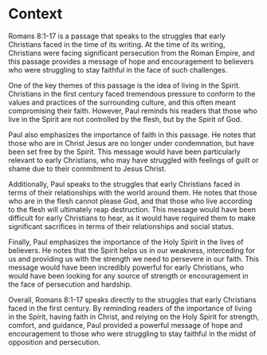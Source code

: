 # Context

Romans 8:1-17 is a passage that speaks to the struggles that early Christians faced in the time of its writing. At the time of its writing, Christians were facing significant persecution from the Roman Empire, and this passage provides a message of hope and encouragement to believers who were struggling to stay faithful in the face of such challenges.

One of the key themes of this passage is the idea of living in the Spirit. Christians in the first century faced tremendous pressure to conform to the values and practices of the surrounding culture, and this often meant compromising their faith. However, Paul reminds his readers that those who live in the Spirit are not controlled by the flesh, but by the Spirit of God.

Paul also emphasizes the importance of faith in this passage. He notes that those who are in Christ Jesus are no longer under condemnation, but have been set free by the Spirit. This message would have been particularly relevant to early Christians, who may have struggled with feelings of guilt or shame due to their commitment to Jesus Christ.

Additionally, Paul speaks to the struggles that early Christians faced in terms of their relationships with the world around them. He notes that those who are in the flesh cannot please God, and that those who live according to the flesh will ultimately reap destruction. This message would have been difficult for early Christians to hear, as it would have required them to make significant sacrifices in terms of their relationships and social status.

Finally, Paul emphasizes the importance of the Holy Spirit in the lives of believers. He notes that the Spirit helps us in our weakness, interceding for us and providing us with the strength we need to persevere in our faith. This message would have been incredibly powerful for early Christians, who would have been looking for any source of strength or encouragement in the face of persecution and hardship.

Overall, Romans 8:1-17 speaks directly to the struggles that early Christians faced in the first century. By reminding readers of the importance of living in the Spirit, having faith in Christ, and relying on the Holy Spirit for strength, comfort, and guidance, Paul provided a powerful message of hope and encouragement to those who were struggling to stay faithful in the midst of opposition and persecution.